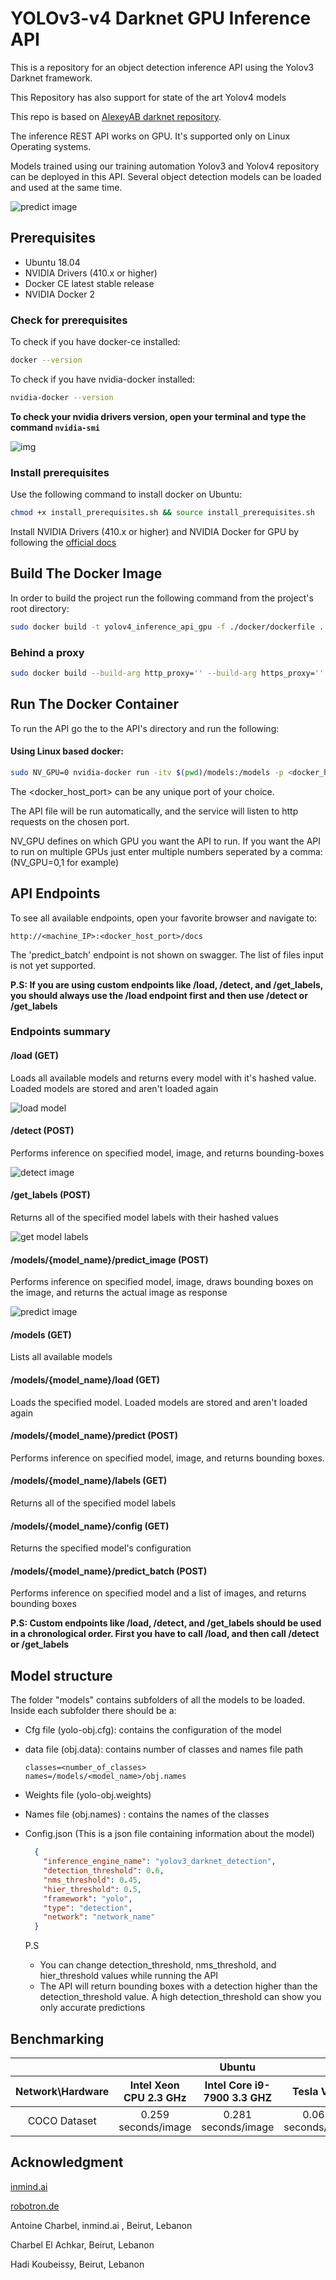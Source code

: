 # YOLOv3-v4 Darknet GPU Inference API

This is a repository for an object detection inference API using the Yolov3 Darknet framework.

This Repository has also support for state of the art Yolov4 models 

This repo is based on [AlexeyAB darknet repository](https://github.com/AlexeyAB/darknet).

The inference REST API works on GPU. It's supported only on Linux Operating systems.

Models trained using our training automation Yolov3 and Yolov4  repository can be deployed in this API. Several object detection models can be loaded and used at the same time.

![predict image](./docs/4.gif)

## Prerequisites

- Ubuntu 18.04
- NVIDIA Drivers (410.x or higher)
- Docker CE latest stable release
- NVIDIA Docker 2

### Check for prerequisites

To check if you have docker-ce installed:

```sh
docker --version
```

To check if you have nvidia-docker installed:

```sh
nvidia-docker --version
```

**To check your nvidia drivers version, open your terminal and type the command `nvidia-smi`**

![img](./docs/nvidia-smi.gif)

### Install prerequisites

Use the following command to install docker on Ubuntu:

```sh
chmod +x install_prerequisites.sh && source install_prerequisites.sh
```

Install NVIDIA Drivers (410.x or higher) and NVIDIA Docker for GPU by following the [official docs](https://github.com/nvidia/nvidia-docker/wiki/Installation-(version-2.0))

## Build The Docker Image

In order to build the project run the following command from the project's root directory:

```sh
sudo docker build -t yolov4_inference_api_gpu -f ./docker/dockerfile .
```
### Behind a proxy

```sh
sudo docker build --build-arg http_proxy='' --build-arg https_proxy='' -t yolov4_inference_api_gpu -f ./docker/dockerfile .
```

## Run The Docker Container

To run the API go the to the API's directory and run the following:

#### Using Linux based docker:

```sh
sudo NV_GPU=0 nvidia-docker run -itv $(pwd)/models:/models -p <docker_host_port>:1234 yolov4_inference_api_gpu
```
The <docker_host_port> can be any unique port of your choice.

The API file will be run automatically, and the service will listen to http requests on the chosen port.

NV_GPU defines on which GPU you want the API to run. If you want the API to run on multiple GPUs just enter multiple numbers seperated by a comma: (NV_GPU=0,1 for example)

## API Endpoints

To see all available endpoints, open your favorite browser and navigate to:

```
http://<machine_IP>:<docker_host_port>/docs
```

The 'predict_batch' endpoint is not shown on swagger. The list of files input is not yet supported.

**P.S: If you are using custom endpoints like /load, /detect, and /get_labels, you should always use the /load endpoint first and then use /detect or /get_labels**

### Endpoints summary

#### /load (GET)

Loads all available models and returns every model with it's hashed value. Loaded models are stored and aren't loaded again

![load model](./docs/1.gif)

#### /detect (POST)

Performs inference on specified model, image, and returns bounding-boxes

![detect image](./docs/3.gif)

#### /get_labels (POST)

Returns all of the specified model labels with their hashed values

![get model labels](./docs/2.gif)

#### /models/{model_name}/predict_image (POST)

Performs inference on specified model, image, draws bounding boxes on the image, and returns the actual image as response

![predict image](./docs/4.gif)

#### /models (GET)

Lists all available models

#### /models/{model_name}/load (GET)

Loads the specified model. Loaded models are stored and aren't loaded again

#### /models/{model_name}/predict (POST)

Performs inference on specified model, image, and returns bounding boxes.

#### /models/{model_name}/labels (GET)

Returns all of the specified model labels

#### /models/{model_name}/config (GET)

Returns the specified model's configuration

#### /models/{model_name}/predict_batch (POST)

Performs inference on specified model and a list of images, and returns bounding boxes

**P.S: Custom endpoints like /load, /detect, and /get_labels should be used in a chronological order. First you have to call /load, and then call /detect or /get_labels**

## Model structure

The folder "models" contains subfolders of all the models to be loaded.
Inside each subfolder there should be a:

- Cfg file (yolo-obj.cfg): contains the configuration of the model

- data file (obj.data): contains number of classes and names file path

  ```
  classes=<number_of_classes>
  names=/models/<model_name>/obj.names
  ```

- Weights file (yolo-obj.weights)

- Names file  (obj.names) : contains the names of the classes

- Config.json (This is a json file containing information about the model)

  ```json
    {
      "inference_engine_name": "yolov3_darknet_detection",
      "detection_threshold": 0.6,
      "nms_threshold": 0.45,
      "hier_threshold": 0.5,
      "framework": "yolo",
      "type": "detection",
      "network": "network_name"
    }
  ```
  P.S

  - You can change detection_threshold, nms_threshold, and hier_threshold values while running the API
  - The API will return bounding boxes with a detection higher than the detection_threshold value. A high detection_threshold can show you only accurate predictions

## Benchmarking

<table>
    <thead align="center">
        <tr>
            <th></th>
            <th colspan=3>Ubuntu</th>
        </tr>
    </thead>
    <thead align="center">
        <tr>
            <th>Network\Hardware</th>
            <th>Intel Xeon CPU 2.3 GHz</th>
            <th>Intel Core i9-7900 3.3 GHZ</th>
            <th>Tesla V100</th>
        </tr>
    </thead>
    <tbody align="center">
        <tr>
            <td>COCO Dataset</td>
            <td>0.259 seconds/image</td>
            <td>0.281 seconds/image</td>
            <td>0.0691 seconds/image</td>
        </tr>
    </tbody>
</table>

## Acknowledgment

[inmind.ai](https://inmind.ai)

[robotron.de](https://robotron.de)

Antoine Charbel, inmind.ai , Beirut, Lebanon

Charbel El Achkar, Beirut, Lebanon

Hadi Koubeissy, Beirut, Lebanon 
